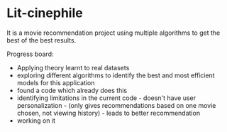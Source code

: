 # Lit-cinephile
It is a movie recommendation project using multiple algorithms to get the best of the best results.

Progress board: 
 - Applying theory learnt to real datasets 
 - exploring different algorithms to identify the best and most efficient models for this application
 - found a code which already does this
 - identifying limitations in the current code - doesn't have user personalization - (only gives recommendations based on one movie chosen, not viewing history) - leads to better recommendation
 - working on it 
